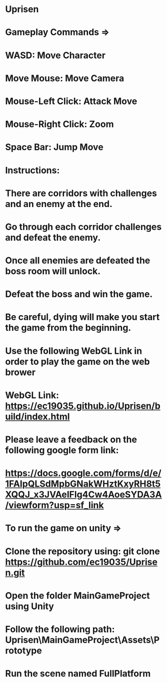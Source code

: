 # Uprisen

# Gameplay Commands =>
# WASD: Move Character
# Move Mouse: Move Camera
# Mouse-Left Click: Attack Move
# Mouse-Right Click: Zoom
# Space Bar: Jump Move

# Instructions:
# There are corridors with challenges and an enemy at the end.
# Go through each corridor challenges and defeat the enemy.
# Once all enemies are defeated the boss room will unlock.
# Defeat the boss and win the game.
# Be careful, dying will make you start the game from the beginning.

# Use the following WebGL Link in order to play the game on the web brower
# WebGL Link:  https://ec19035.github.io/Uprisen/build/index.html

# Please leave a feedback on the following google form link:
# https://docs.google.com/forms/d/e/1FAIpQLSdMpbGNakWHztKxyRH8t5XQQJ_x3JVAelFlg4Cw4AoeSYDA3A/viewform?usp=sf_link

# To run the game on unity =>
# 	Clone the repository using: 	git clone https://github.com/ec19035/Uprisen.git
# 	Open the folder MainGameProject using Unity
# 	Follow the following path:	Uprisen\MainGameProject\Assets\Prototype
# 	Run the scene named FullPlatform
